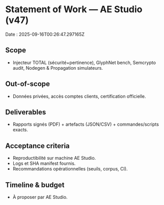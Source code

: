 # Statement of Work — AE Studio (v47)
Date : 2025-09-16T00:26:47.297165Z

## Scope
- Injecteur TOTAL (sécurité+pertinence), GlyphNet bench, Semcrypto audit, Nodegen & Propagation simulateurs.

## Out-of-scope
- Données privées, accès comptes clients, certification officielle.

## Deliverables
- Rapports signés (PDF) + artefacts (JSON/CSV) + commandes/scripts exacts.

## Acceptance criteria
- Reproductibilité sur machine AE Studio.  
- Logs et SHA manifest fournis.  
- Recommandations opérationnelles (seuils, corpus, CI).

## Timeline & budget
- À proposer par AE Studio.
